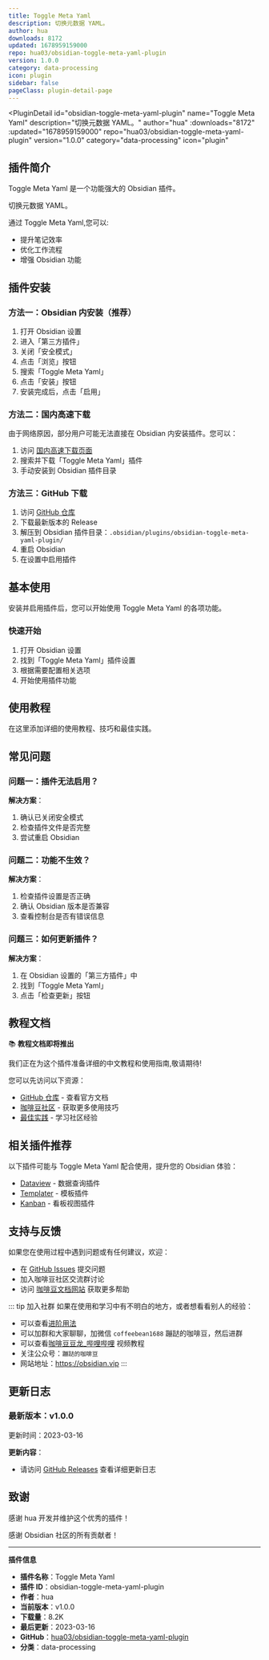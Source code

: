 ```yaml
---
title: Toggle Meta Yaml
description: 切换元数据 YAML。
author: hua
downloads: 8172
updated: 1678959159000
repo: hua03/obsidian-toggle-meta-yaml-plugin
version: 1.0.0
category: data-processing
icon: plugin
sidebar: false
pageClass: plugin-detail-page
---
```


<PluginDetail
  id="obsidian-toggle-meta-yaml-plugin"
  name="Toggle Meta Yaml"
  description="切换元数据 YAML。"
  author="hua"
  :downloads="8172"
  :updated="1678959159000"
  repo="hua03/obsidian-toggle-meta-yaml-plugin"
  version="1.0.0"
  category="data-processing"
  icon="plugin"
>

<!-- AUTO_GENERATED_START -->
## 插件简介

Toggle Meta Yaml 是一个功能强大的 Obsidian 插件。

切换元数据 YAML。

通过 Toggle Meta Yaml,您可以:

- 提升笔记效率
- 优化工作流程
- 增强 Obsidian 功能

<!-- AUTO_GENERATED_END -->

<!-- AUTO_GENERATED_START -->
## 插件安装

### 方法一：Obsidian 内安装（推荐）

1. 打开 Obsidian 设置
2. 进入「第三方插件」
3. 关闭「安全模式」
4. 点击「浏览」按钮
5. 搜索「Toggle Meta Yaml」
6. 点击「安装」按钮
7. 安装完成后，点击「启用」

### 方法二：国内高速下载

由于网络原因，部分用户可能无法直接在 Obsidian 内安装插件。您可以：

1. 访问 [国内高速下载页面](/zh/documentation/obsidian-plugins-download.html)
2. 搜索并下载「Toggle Meta Yaml」插件
3. 手动安装到 Obsidian 插件目录

### 方法三：GitHub 下载

1. 访问 [GitHub 仓库](https://github.com/hua03/obsidian-toggle-meta-yaml-plugin)
2. 下载最新版本的 Release
3. 解压到 Obsidian 插件目录：`.obsidian/plugins/obsidian-toggle-meta-yaml-plugin/`
4. 重启 Obsidian
5. 在设置中启用插件

## 基本使用

安装并启用插件后，您可以开始使用 Toggle Meta Yaml 的各项功能。

### 快速开始

1. 打开 Obsidian 设置
2. 找到「Toggle Meta Yaml」插件设置
3. 根据需要配置相关选项
4. 开始使用插件功能

<!-- AUTO_GENERATED_END -->

<!-- CUSTOM_CONTENT_START:tutorial -->
## 使用教程

在这里添加详细的使用教程、技巧和最佳实践。

<!-- CUSTOM_CONTENT_END:tutorial -->

<!-- SHARED_CONTENT_START -->
## 常见问题

### 问题一：插件无法启用？

**解决方案**：
1. 确认已关闭安全模式
2. 检查插件文件是否完整
3. 尝试重启 Obsidian

### 问题二：功能不生效？

**解决方案**：
1. 检查插件设置是否正确
2. 确认 Obsidian 版本是否兼容
3. 查看控制台是否有错误信息

### 问题三：如何更新插件？

**解决方案**：
1. 在 Obsidian 设置的「第三方插件」中
2. 找到「Toggle Meta Yaml」
3. 点击「检查更新」按钮

## 教程文档

📚 **教程文档即将推出**

我们正在为这个插件准备详细的中文教程和使用指南,敬请期待!

您可以先访问以下资源：
- [GitHub 仓库](https://github.com/hua03/obsidian-toggle-meta-yaml-plugin) - 查看官方文档
- [咖啡豆社区](/zh/bases/) - 获取更多使用技巧
- [最佳实践](/zh/best-practices/) - 学习社区经验

## 相关插件推荐

以下插件可能与 Toggle Meta Yaml 配合使用，提升您的 Obsidian 体验：

- [Dataview](/zh/plugins/dataview.html) - 数据查询插件
- [Templater](/zh/plugins/templater-obsidian.html) - 模板插件
- [Kanban](/zh/plugins/obsidian-kanban.html) - 看板视图插件

## 支持与反馈

如果您在使用过程中遇到问题或有任何建议，欢迎：

- 在 [GitHub Issues](https://github.com/hua03/obsidian-toggle-meta-yaml-plugin/issues) 提交问题
- 加入咖啡豆社区交流群讨论
- 访问 [咖啡豆文档网站](https://obsidian.vip) 获取更多帮助

::: tip 加入社群
如果在使用和学习中有不明白的地方，或者想看看别人的经验：
- 可以查看[进阶用法](/zh/advanced)
- 可以加群和大家聊聊，加微信 `coffeebean1688` 蹦跶的咖啡豆，然后进群
- 可以查看[咖啡豆豆龙_哔哩哔哩](https://space.bilibili.com/618777356) 视频教程
- 关注公众号：`蹦跶的咖啡豆`
- 网站地址：https://obsidian.vip
:::
<!-- SHARED_CONTENT_END -->

<!-- AUTO_GENERATED_START -->
## 更新日志

### 最新版本：v1.0.0

更新时间：2023-03-16

**更新内容**：
- 请访问 [GitHub Releases](https://github.com/hua03/obsidian-toggle-meta-yaml-plugin/releases) 查看详细更新日志

## 致谢

感谢 hua 开发并维护这个优秀的插件！

感谢 Obsidian 社区的所有贡献者！

---

**插件信息**
- **插件名称**：Toggle Meta Yaml
- **插件 ID**：obsidian-toggle-meta-yaml-plugin
- **作者**：hua
- **当前版本**：v1.0.0
- **下载量**：8.2K
- **最后更新**：2023-03-16
- **GitHub**：[hua03/obsidian-toggle-meta-yaml-plugin](https://github.com/hua03/obsidian-toggle-meta-yaml-plugin)
- **分类**：data-processing
<!-- AUTO_GENERATED_END -->

</PluginDetail>

